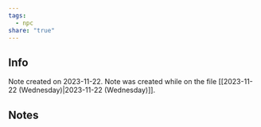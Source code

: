 ```yaml
---
tags:
  - npc
share: "true"
---
```


## Info
Note created on 2023-11-22.
Note was created while on the file [[2023-11-22 (Wednesday)|2023-11-22 (Wednesday)]].
## Notes

